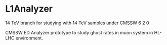 L1Analyzer
==========
14 TeV branch for studying with 14 TeV samples under CMSSW 6 2 0

CMSSW ED Analyzer prototype to study ghost rates in muon system in HL-LHC environment.

